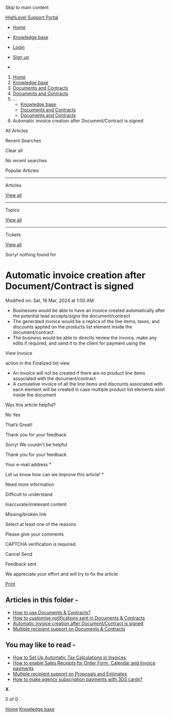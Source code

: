 Skip to main content

[ HighLevel Support Portal ](https://help.gohighlevel.com)

  * [ Home ](/support/home)
  * [ Knowledge base ](/support/solutions)

  * [Login](/support/login)
  * [Sign up](/support/signup)
  * 

  1. [Home](/support/home)
  2. [Knowledge base](/support/solutions)
  3. [Documents and Contracts](/support/solutions/48000453974)
  4. [Documents and Contracts](/support/solutions/folders/155000000203)
  5. ... 
     * [Knowledge base](/support/solutions)
     * [Documents and Contracts](/support/solutions/48000453974)
     * [Documents and Contracts](/support/solutions/folders/155000000203)
  6. Automatic invoice creation after Document/Contract is signed

All  Articles 

Recent Searches

Clear all

No recent searches

Popular Articles

* * *

Articles

[View all](/support/search/solutions)

* * *

Topics

[View all](/support/search/topics)

* * *

Tickets

[View all](/support/search/tickets)

Sorry! nothing found for   

# Automatic invoice creation after Document/Contract is signed

Modified on: Sat, 16 Mar, 2024 at 1:00 AM

  * Businesses would be able to have an invoice created automatically after the potential lead accepts/signs the document/contract
  * The generated invoice would be a replica of the line items, taxes, and discounts applied on the products list element inside the document/contract
  * The business would be able to directly review the invoice, make any edits if required, and send it to the client for payment using the 

View Invoice

 action in the Finalized list view
  * An invoice will not be created if there are no product line items associated with the document/contract
  * A cumulative invoice of all the line items and discounts associated with each element will be created in case multiple product list elements exist inside the document

Was this article helpful?

No  Yes 

That’s Great!

Thank you for your feedback

Sorry! We couldn't be helpful

Thank you for your feedback

Your e-mail address *

Let us know how can we improve this article! *

Need more information 

Difficult to understand 

Inaccurate/irrelevant content 

Missing/broken link 

Select at least one of the reasons 

Please give your comments 

CAPTCHA verification is required. 

Cancel  Send 

Feedback sent

We appreciate your effort and will try to fix the article

[Print](javascript:print\(\))

## Articles in this folder -

  * [How to use Documents & Contracts?](/support/solutions/articles/155000000594-how-to-use-documents-contracts-)
  * [How to customise notifications sent in Documents & Contracts](/support/solutions/articles/155000001298-how-to-customise-notifications-sent-in-documents-contracts)
  * [Automatic invoice creation after Document/Contract is signed](/support/solutions/articles/155000001299-automatic-invoice-creation-after-document-contract-is-signed)
  * [Multiple recipient support on Documents & Contracts](/support/solutions/articles/155000001300-multiple-recipient-support-on-documents-contracts)

## You may like to read -

  * [How to Set Up Automatic Tax Calculations in Invoices](/support/solutions/articles/155000003107-how-to-set-up-automatic-tax-calculations-in-invoices)
  * [How to enable Sales Receipts for Order Form, Calendar and Invoice payments](/support/solutions/articles/155000000261-how-to-enable-sales-receipts-for-order-form-calendar-and-invoice-payments)
  * [Multiple recipient support on Proposals and Estimates](/support/solutions/articles/155000003712-multiple-recipient-support-on-proposals-and-estimates)
  * [How to make agency subscription payments with 3DS cards?](/support/solutions/articles/155000001685-how-to-make-agency-subscription-payments-with-3ds-cards-)

**X**

0 of 0 []()

[Home](/support/home) [Knowledge base](/support/solutions)
